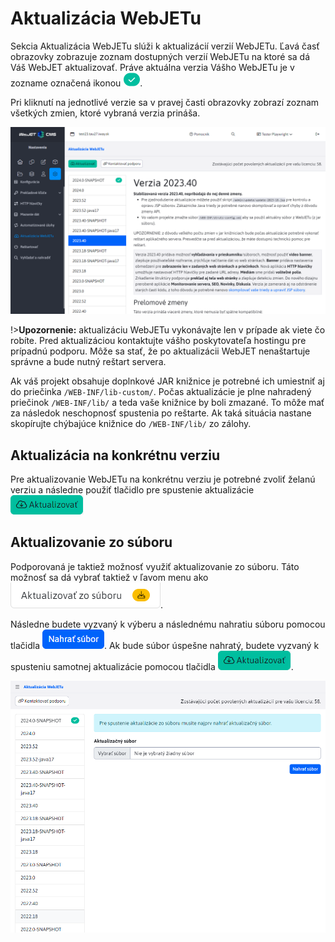 # Aktualizácia WebJETu

Sekcia Aktualizácia WebJETu slúži k aktualizácií verzií WebJETu. Ľavá časť obrazovky zobrazuje zoznam dostupných verzií WebJETu na ktoré sa dá Váš WebJET aktualizovať. Práve aktuálna verzia Vášho WebJETu je v zozname označená ikonou ![](badge.png ":no-zoom").

Pri kliknutí na jednotlivé verzie sa v pravej časti obrazovky zobrazí zoznam všetkých zmien, ktoré vybraná verzia prináša.

![](main-page.png)

!>**Upozornenie:** aktualizáciu WebJETu vykonávajte len v prípade ak viete čo robíte. Pred aktualizáciou kontaktujte vášho poskytovateľa hostingu pre prípadnú podporu. Môže sa stať, že po aktualizácii WebJET nenaštartuje správne a bude nutný reštart servera.

Ak váš projekt obsahuje doplnkové JAR knižnice je potrebné ich umiestniť aj do priečinka `/WEB-INF/lib-custom/`. Počas aktualizácie je plne nahradený priečinok `/WEB-INF/lib/` a teda vaše knižnice by boli zmazané. To môže mať za následok neschopnosť spustenia po reštarte. Ak taká situácia nastane skopírujte chýbajúce knižnice do `/WEB-INF/lib/` zo zálohy.

## Aktualizácia na konkrétnu verziu

Pre aktualizovanie WebJETu na konkrétnu verziu je potrebné zvoliť želanú verziu a následne použiť tlačidlo pre spustenie aktualizácie ![](submit-button.png ":no-zoom")

## Aktualizovanie zo súboru

Podporovaná je taktiež možnosť využiť aktualizovanie zo súboru. Táto možnosť sa dá vybrať taktiež v ľavom menu ako ![](upload-selector.png ":no-zoom").

Následne budete vyzvaný k výberu a následnému nahratiu súboru pomocou tlačidla ![](file-submit-button.png ":no-zoom"). Ak bude súbor úspešne nahratý, budete vyzvaný k spusteniu samotnej aktualizácie pomocou tlačidla ![](submit-button.png ":no-zoom").

![](upload-page.png)